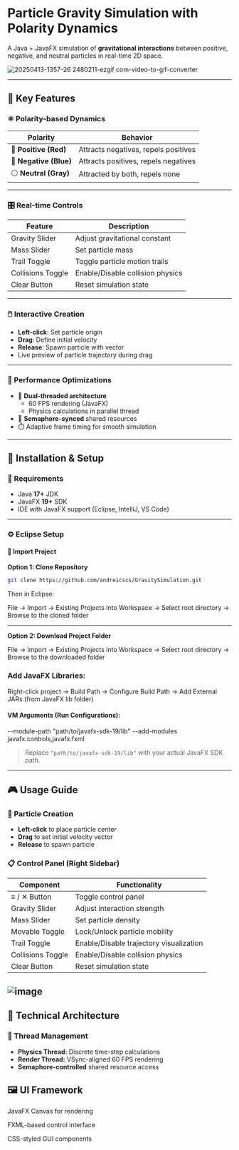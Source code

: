 # Particle Gravity Simulation with Polarity Dynamics

A Java + JavaFX simulation of **gravitational interactions** between positive, negative, and neutral particles in real-time 2D space.

![20250413-1357-26 2480211-ezgif com-video-to-gif-converter](https://github.com/user-attachments/assets/9d99b147-9bea-474d-9a83-473d5acd2320)

---

## 🔧 Key Features

### ⚛️ Polarity-based Dynamics

| Polarity             | Behavior                                     |
|----------------------|----------------------------------------------|
| 🔴 **Positive (Red)** | Attracts negatives, repels positives         |
| 🔵 **Negative (Blue)** | Attracts positives, repels negatives         |
| ⚪ **Neutral (Gray)** | Attracted by both, repels none               |

---

### 🎛️ Real-time Controls

| Feature             | Description                                   |
|---------------------|-----------------------------------------------|
| Gravity Slider      | Adjust gravitational constant                 |
| Mass Slider         | Set particle mass                             |
| Trail Toggle        | Toggle particle motion trails                 |
| Collisions Toggle   | Enable/Disable collision physics              |
| Clear Button        | Reset simulation state                        |

---

### 🖱️ Interactive Creation

- **Left-click**: Set particle origin
- **Drag**: Define initial velocity
- **Release**: Spawn particle with vector
- Live preview of particle trajectory during drag

---

### 🚀 Performance Optimizations

- 🧵 **Dual-threaded architecture**  
  - 60 FPS rendering (JavaFX)  
  - Physics calculations in parallel thread  
- 🔐 **Semaphore-synced** shared resources  
- ⏱️ Adaptive frame timing for smooth simulation

---

## 🧰 Installation & Setup

### 🔨 Requirements

- Java **17+** JDK  
- JavaFX **19+** SDK  
- IDE with JavaFX support (Eclipse, IntelliJ, VS Code)

---

### ⚙️ Eclipse Setup

#### 🧭 Import Project

**Option 1: Clone Repository**
```bash
git clone https://github.com/andreicscs/GravitySimulation.git
```
Then in Eclipse:

File → Import → Existing Projects into Workspace → Select root directory → Browse to the cloned folder

---

**Option 2: Download Project Folder**

File → Import → Existing Projects into Workspace → Select root directory → Browse to the downloaded folder

### Add JavaFX Libraries:
Right-click project → Build Path → Configure Build Path → Add External JARs (from JavaFX lib folder)

#### VM Arguments (Run Configurations):
--module-path "path/to/javafx-sdk-19/lib" --add-modules javafx.controls,javafx.fxml
> Replace `"path/to/javafx-sdk-19/lib"` with your actual JavaFX SDK path.

---

## 🎮 Usage Guide

### 🧪 Particle Creation
- **Left-click** to place particle center
- **Drag** to set initial velocity vector
- **Release** to spawn particle

### 📋 Control Panel (Right Sidebar)

| Component        | Functionality                               |
|------------------|----------------------------------------------|
| ≡ / ✕ Button     | Toggle control panel                         |
| Gravity Slider   | Adjust interaction strength                  | 
| Mass Slider      | Set particle density                         |
| Movable Toggle   | Lock/Unlock particle mobility                |
| Trail Toggle     | Enable/Disable trajectory visualization      |
| Collisions Toggle| Enable/Disable collision physics             |
| Clear Button     | Reset simulation state                       |

![image](https://github.com/user-attachments/assets/346bbcc7-e768-4843-9b89-6565b38e2848)
---

## 🧱 Technical Architecture

### 🧵 Thread Management
- **Physics Thread:** Discrete time-step calculations
- **Render Thread:** VSync-aligned 60 FPS rendering
- **Semaphore-controlled** shared resource access

## 🖼️ UI Framework
JavaFX Canvas for rendering

FXML-based control interface

CSS-styled GUI components






